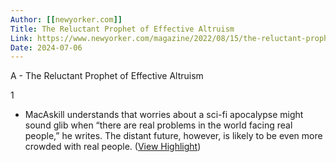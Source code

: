 ```yaml
---
Author: [[newyorker.com]]
Title: The Reluctant Prophet of Effective Altruism
Link: https://www.newyorker.com/magazine/2022/08/15/the-reluctant-prophet-of-effective-altruism
Date: 2024-07-06
---
```

A - The Reluctant Prophet of Effective Altruism

1
- MacAskill understands that worries about a sci-fi apocalypse might sound glib when “there are real problems in the world facing real people,” he writes. The distant future, however, is likely to be even more crowded with real people. ([View Highlight](https://instapaper.com/read/1528106091/20367911))

